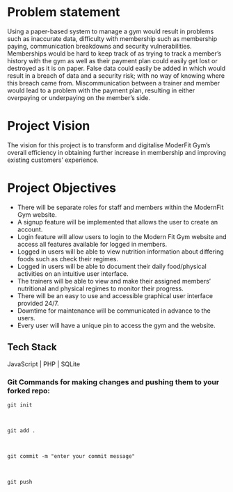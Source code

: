 # Problem statement 
Using a paper-based system to manage a gym would result in problems such as inaccurate data, difficulty with membership such as membership paying, communication breakdowns and security vulnerabilities. Memberships would be hard to keep track of as trying to track a member’s history with the gym as well as their payment plan could easily get lost or destroyed as it is on paper. False data could easily be added in which would result in a breach of data and a security risk; with no way of knowing where this breach came from. Miscommunication between a trainer and member would lead to a problem with the payment plan, resulting in either overpaying or underpaying on the member’s side.

# Project Vision
The vision for this project is to transform and digitalise ModerFit Gym’s overall efficiency in obtaining further increase in membership and improving existing customers’ experience.

# Project Objectives
<ul>
<li>There will be separate roles for staff and members within the ModernFit Gym website.    </li>
<li>A signup feature will be implemented that allows the user to create an account.     </li>
<li>Login feature will allow users to login to the Modern Fit Gym website and access all features available for logged in members.  </li>
<li>Logged in users will be able to view nutrition information about differing foods such as check their regimes.   </li>
<li>Logged in users will be able to document their daily food/physical activities on an intuitive user interface.   </li>
<li>The trainers will be able to view and make their assigned members’ nutritional and physical regimes to monitor their progress.  </li>
<li>There will be an easy to use and accessible graphical user interface provided 24/7.     </li>
<li>Downtime for maintenance will be communicated in advance to the users. </li>
<li>Every user will have a unique pin to access the gym and the website.    </li>
</ul>

## Tech Stack
JavaScript | PHP | SQLite

### Git Commands for making changes and pushing them to your forked repo:

`git init`

<br />

`git add .`

<br />

`git commit -m "enter your commit message"`

<br />

`git push`
